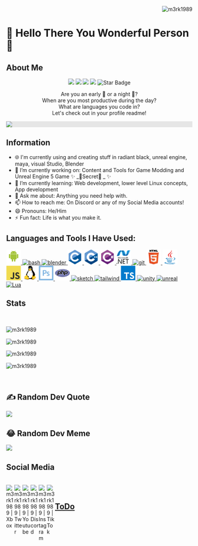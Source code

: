 <p align="right"> <img src="https://komarev.com/ghpvc/?username=m3rk1989&label=Profile%20views&color=0e75b6&style=flat" alt="m3rk1989" /> </p>

# 🤝 **Hello There You Wonderful Person** 🤝


## **About Me**

<p align="center">
   <img src="https://img.shields.io/badge/language-python-blue?style"/>
   <img src="https://img.shields.io/github/license/anmol098/waka-readme-stats"/>
   <img src="https://img.shields.io/github/stars/anmol098/waka-readme-stats"/>
   <img src="https://img.shields.io/github/forks/anmol098/waka-readme-stats"/>
   <img src="https://img.shields.io/static/v1?label=%F0%9F%8C%9F&message=If%20Useful&style=style=flat&color=BC4E99" alt="Star Badge"/>
</p>
<p align="center">
   Are you an early 🐤 or a night 🦉?
   <br/>
   When are you most productive during the day?
   <br/>
   What are languages you code in?
   <br/>
   Let's check out in your profile readme!
</p>

<img style="display: block;-webkit-user-select: none;margin: auto;background-color: hsl(0, 0%, 90%);transition: background-color 300ms;" src="https://avatars.githubusercontent.com/u/20825215?v=4">

## **Information**

- 🌐 I'm currently using and creating stuff in radiant black, unreal engine, maya, visual Studio, Blender
- 🔭 I’m currently working on: Content and Tools for Game Modding and Unreal Engine 5 Game ✨ _🤯Secret🤯 _ ✨ 
- 🌱 I’m currently learning: Web development, lower level Linux concepts, App development
- 💬 Ask me about: Anything you need help with.
- 📫 How to reach me: On Discord or any of my Social Media accounts!
- 😄 Pronouns: He/Him
- ⚡ Fun fact: Life is what you make it.

## **Languages and Tools I Have Used:**

<p align="left"> <a href="https://developer.android.com" target="_blank" rel="noreferrer"> <img src="https://raw.githubusercontent.com/devicons/devicon/master/icons/android/android-original-wordmark.svg" alt="android" width="40" height="40"/> </a> <a href="https://www.gnu.org/software/bash/" target="_blank" rel="noreferrer"> <img src="https://www.vectorlogo.zone/logos/gnu_bash/gnu_bash-icon.svg" alt="bash" width="40" height="40"/> </a> <a href="https://www.blender.org/" target="_blank" rel="noreferrer"> <img src="https://download.blender.org/branding/community/blender_community_badge_white.svg" alt="blender" width="40" height="40"/> </a> <a href="https://www.cprogramming.com/" target="_blank" rel="noreferrer"> <img src="https://raw.githubusercontent.com/devicons/devicon/master/icons/c/c-original.svg" alt="c" width="40" height="40"/> </a> <a href="https://www.w3schools.com/cpp/" target="_blank" rel="noreferrer"> <img src="https://raw.githubusercontent.com/devicons/devicon/master/icons/cplusplus/cplusplus-original.svg" alt="cplusplus" width="40" height="40"/> </a> <a href="https://www.w3schools.com/cs/" target="_blank" rel="noreferrer"> <img src="https://raw.githubusercontent.com/devicons/devicon/master/icons/csharp/csharp-original.svg" alt="csharp" width="40" height="40"/> </a> <a href="https://dotnet.microsoft.com/" target="_blank" rel="noreferrer"> <img src="https://raw.githubusercontent.com/devicons/devicon/master/icons/dot-net/dot-net-original-wordmark.svg" alt="dotnet" width="40" height="40"/> </a> <a href="https://git-scm.com/" target="_blank" rel="noreferrer"> <img src="https://www.vectorlogo.zone/logos/git-scm/git-scm-icon.svg" alt="git" width="40" height="40"/> </a> <a href="https://www.w3.org/html/" target="_blank" rel="noreferrer"> <img src="https://raw.githubusercontent.com/devicons/devicon/master/icons/html5/html5-original-wordmark.svg" alt="html5" width="40" height="40"/> </a> <a href="https://www.java.com" target="_blank" rel="noreferrer"> <img src="https://raw.githubusercontent.com/devicons/devicon/master/icons/java/java-original.svg" alt="java" width="40" height="40"/> </a> <a href="https://developer.mozilla.org/en-US/docs/Web/JavaScript" target="_blank" rel="noreferrer"> <img src="https://raw.githubusercontent.com/devicons/devicon/master/icons/javascript/javascript-original.svg" alt="javascript" width="40" height="40"/> </a> <a href="https://www.linux.org/" target="_blank" rel="noreferrer"> <img src="https://raw.githubusercontent.com/devicons/devicon/master/icons/linux/linux-original.svg" alt="linux" width="40" height="40"/> </a> <a href="https://www.photoshop.com/en" target="_blank" rel="noreferrer"> <img src="https://raw.githubusercontent.com/devicons/devicon/master/icons/photoshop/photoshop-line.svg" alt="photoshop" width="40" height="40"/> </a> <a href="https://www.php.net" target="_blank" rel="noreferrer"> <img src="https://raw.githubusercontent.com/devicons/devicon/master/icons/php/php-original.svg" alt="php" width="40" height="40"/> </a> <a href="https://www.sketch.com/" target="_blank" rel="noreferrer"> <img src="https://www.vectorlogo.zone/logos/sketchapp/sketchapp-icon.svg" alt="sketch" width="40" height="40"/> </a> <a href="https://tailwindcss.com/" target="_blank" rel="noreferrer"> <img src="https://www.vectorlogo.zone/logos/tailwindcss/tailwindcss-icon.svg" alt="tailwind" width="40" height="40"/> </a> <a href="https://www.typescriptlang.org/" target="_blank" rel="noreferrer"> <img src="https://raw.githubusercontent.com/devicons/devicon/master/icons/typescript/typescript-original.svg" alt="typescript" width="40" height="40"/> </a> <a href="https://unity.com/" target="_blank" rel="noreferrer"> <img src="https://www.vectorlogo.zone/logos/unity3d/unity3d-icon.svg" alt="unity" width="40" height="40"/> </a> <a href="https://unrealengine.com/" target="_blank" rel="noreferrer"> <img src="https://raw.githubusercontent.com/kenangundogan/fontisto/036b7eca71aab1bef8e6a0518f7329f13ed62f6b/icons/svg/brand/unreal-engine.svg" alt="unreal" width="40" height="40"/> 
<a href="https://www.lua.org/" target="_blank" rel="noreferrer"> <img src="https://img.shields.io/badge/lua-%232C2D72.svg?style=for-the-badge&logo=lua&logoColor=white" alt="Lua" width="40" height="40"/> </a>

## **Stats**
<br/>
<p><img align="center" src="https://github-readme-streak-stats.herokuapp.com/?user=m3rk1989&theme=vue-dark&hide_border=false" alt="m3rk1989" /></p>
<p><img align="center" src="https://github-readme-stats.vercel.app/api/top-langs/?username=m3rk1989&theme=vue-dark&hide_border=false&include_all_commits=true&count_private=true&layout=compact" alt="m3rk1989" /></p>
<p><img align="center" src="https://github-readme-stats.vercel.app/api?username=m3rk1989&theme=vue-dark&hide_border=false&include_all_commits=true&count_private=true" alt="m3rk1989" /></p>
<p><img align="center" src="https://github-profile-trophy.vercel.app/?username=m3rk1989" alt="m3rk1989" /></a></p>
</br>

## ✍️ Random Dev Quote
![](https://quotes-github-readme.vercel.app/api?type=horizontal&theme=radical)

## 😂 Random Dev Meme
<img src="https://rm.up.railway.app/" width="512px"/>

## **Social Media**
<br/>
<a href="https://account.xbox.com/en-gb/Profile?rtc=1&csrf=mX3V7ql59ZRj2IZVy2AVOu7VasDLeZw8QBuyAv-QXxUru4DU9bs6tbwSdQxOOxvt6yieHTT0k7DodrjF-WPttCDJPNE1&wa=wsignin1.0">
<img align="left" alt="m3rk1989 | Xbox" width="22px" src="https://cdn.jsdelivr.net/npm/simple-icons@3.0.1/icons/xbox.svg"  /></a>
<a href="https://twitter.com/m3rk1989">
<img align="left" alt="m3rk1989 | Twitter" width="22px" src="https://cdn.jsdelivr.net/npm/simple-icons@v3/icons/twitter.svg" /></a>
<a href="https://www.youtube.com/channel/UCYlyT_VY1G2ZTmgsp-EgtpQ">
<img align="left" alt="m3rk1989 | Youtube" width="22px" src="https://cdn.jsdelivr.net/npm/simple-icons@v3/icons/youtube.svg" /></a>
<a href="https://discord.gg">
<img align="left" alt="m3rk1989 | Discord" width="22px" src="https://cdn.jsdelivr.net/npm/simple-icons@v3/icons/discord.svg" /></a>
<a href="https://www.instagram.com/m3rk1989">
<img align="left" alt="m3rk1989 | Instagram" width="22px" src="https://cdn.jsdelivr.net/npm/simple-icons@v3/icons/instagram.svg" /></a>
<img align="left" alt="m3rk1989 | TikTok" width="22px" src="https://cdn.jsdelivr.net/npm/simple-icons@v3/icons/tiktok.svg" /></a>
<a href="https://www.tiktok.com/@9_members">
</br>


## **ToDo**

<!-- 
Random To Add Profile Over Time
<br clear="both">
<img src="https://raw.githubusercontent.com/MichaelStreeter/MichaelStreeter/blob/master/snake.svg"/> -->
